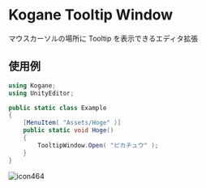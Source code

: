 # Kogane Tooltip Window

マウスカーソルの場所に Tooltip を表示できるエディタ拡張

## 使用例

```cs
using Kogane;
using UnityEditor;

public static class Example
{
    [MenuItem( "Assets/Hoge" )]
    public static void Hoge()
    {
        TooltipWindow.Open( "ピカチュウ" );
    }
}
```

![icon464](https://user-images.githubusercontent.com/6134875/195969576-efc146e3-aa28-4c42-9114-5f798086338e.gif)
